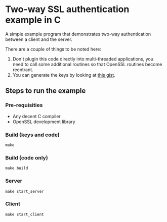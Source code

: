 # Two-way SSL authentication example in C

A simple example program that demonstrates two-way authentication between a client
and the server.

There are a couple of things to be noted here:

1. Don't plugin this code directly into multi-threaded applications, you need to call some additional routines so that OpenSSL routines become reentrant.
2. You can generate the keys by looking at [this gist](https://gist.github.com/zapstar/4b51d7cfa74c7e709fcdaace19233443).

## Steps to run the example

### Pre-requisities
* Any decent C compiler
* OpenSSL development library

### Build (keys and code)

    make

### Build (code only)

    make build


### Server

    make start_server


### Client

    make start_client


